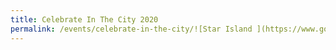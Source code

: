 ```yaml
---
title: Celebrate In The City 2020
permalink: /events/celebrate-in-the-city/![Star Island ](https://www.google.com/search?q=Marina%20Bay%20Singapore%20Countdown&rlz=1C1GCEU_enSG864SG864&sxsrf=ACYBGNREFW3WqjifL6gxoqxKL38x-JZRaA:1570158363060&source=lnms&tbm=isch&sa=X&ved=0ahUKEwjNqOLbz4HlAhUHX30KHeA2D98Q_AUIEigB&biw=1517&bih=694#imgrc=M6s6mQ8kXoVZkM:)
---
```

